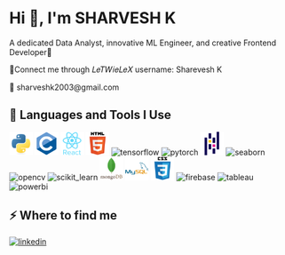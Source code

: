 <h1>Hi 👋, I'm SHARVESH K </h1>
<p>A dedicated Data Analyst, innovative ML Engineer, and creative Frontend Developer🚀 </p>
<p>📶Connect me through 𝐿𝑒𝑇𝑊𝑖𝑒𝐿𝑒𝑋 username: Sharevesh K</p>
<p>📩 sharveshk2003@gmail.com</p>

<h2>🚀 Languages and Tools I Use</h2>
<p>
    <img src="https://raw.githubusercontent.com/devicons/devicon/master/icons/python/python-original.svg" alt="python" width="42" height="42" />
    <img src="https://raw.githubusercontent.com/devicons/devicon/master/icons/c/c-original.svg" alt="c" width="42" height="42" />
    <img src="https://raw.githubusercontent.com/devicons/devicon/master/icons/react/react-original-wordmark.svg" alt="react" width="42" height="42" />
    <img src="https://raw.githubusercontent.com/devicons/devicon/master/icons/html5/html5-original-wordmark.svg" alt="html5" width="42" height="42" />
    <img src="https://www.vectorlogo.zone/logos/tensorflow/tensorflow-icon.svg" alt="tensorflow" width="42" height="42" />
    <img src="https://www.vectorlogo.zone/logos/pytorch/pytorch-icon.svg" alt="pytorch" width="42" height="42" />
    <img src="https://raw.githubusercontent.com/devicons/devicon/master/icons/pandas/pandas-original.svg" alt="pandas" width="42" height="42" />
    <img src="https://seaborn.pydata.org/_images/logo-mark-lightbg.svg" alt="seaborn" width="42" height="42" />
    <img src="https://www.vectorlogo.zone/logos/opencv/opencv-icon.svg" alt="opencv" width="42" height="42" />
    <img src="https://upload.wikimedia.org/wikipedia/commons/0/05/Scikit_learn_logo_small.svg" alt="scikit_learn" width="42" height="42" />
    <img src="https://raw.githubusercontent.com/devicons/devicon/master/icons/mongodb/mongodb-original-wordmark.svg" alt="mongodb" width="42" height="42" />
    <img src="https://raw.githubusercontent.com/devicons/devicon/master/icons/mysql/mysql-original-wordmark.svg" alt="mysql" width="42" height="42" />
    <img src="https://raw.githubusercontent.com/devicons/devicon/master/icons/css3/css3-original-wordmark.svg" alt="css3" width="42" height="42" />
    <img src="https://www.vectorlogo.zone/logos/firebase/firebase-icon.svg" alt="firebase" width="42" height="42" />
    <img src="/mnt/data/Screenshot 2025-02-17 at 4.13.37 PM.png" alt="tableau" width="42" height="42" />
    <img src="/mnt/data/Screenshot 2025-02-17 at 4.15.19 PM.png" alt="powerbi" width="42" height="42" />
</p>

<h2>⚡️ Where to find me</h2>
<p>
    <a href="https://www.linkedin.com/in/SHARVESH K">
        <img src="https://img.shields.io/badge/linkedin-logo?style=for-the-badge&logo=linkedin&logoColor=white&color=#0a77b6" alt="linkedin" />
    </a>
</p>
